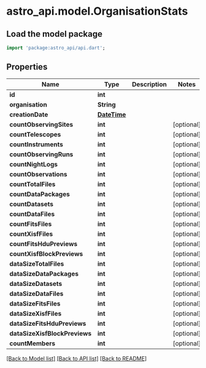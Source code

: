 # astro_api.model.OrganisationStats

## Load the model package
```dart
import 'package:astro_api/api.dart';
```

## Properties
Name | Type | Description | Notes
------------ | ------------- | ------------- | -------------
**id** | **int** |  | 
**organisation** | **String** |  | 
**creationDate** | [**DateTime**](DateTime.md) |  | 
**countObservingSites** | **int** |  | [optional] 
**countTelescopes** | **int** |  | [optional] 
**countInstruments** | **int** |  | [optional] 
**countObservingRuns** | **int** |  | [optional] 
**countNightLogs** | **int** |  | [optional] 
**countObservations** | **int** |  | [optional] 
**countTotalFiles** | **int** |  | [optional] 
**countDataPackages** | **int** |  | [optional] 
**countDatasets** | **int** |  | [optional] 
**countDataFiles** | **int** |  | [optional] 
**countFitsFiles** | **int** |  | [optional] 
**countXisfFiles** | **int** |  | [optional] 
**countFitsHduPreviews** | **int** |  | [optional] 
**countXisfBlockPreviews** | **int** |  | [optional] 
**dataSizeTotalFiles** | **int** |  | [optional] 
**dataSizeDataPackages** | **int** |  | [optional] 
**dataSizeDatasets** | **int** |  | [optional] 
**dataSizeDataFiles** | **int** |  | [optional] 
**dataSizeFitsFiles** | **int** |  | [optional] 
**dataSizeXisfFiles** | **int** |  | [optional] 
**dataSizeFitsHduPreviews** | **int** |  | [optional] 
**dataSizeXisfBlockPreviews** | **int** |  | [optional] 
**countMembers** | **int** |  | [optional] 

[[Back to Model list]](../README.md#documentation-for-models) [[Back to API list]](../README.md#documentation-for-api-endpoints) [[Back to README]](../README.md)


